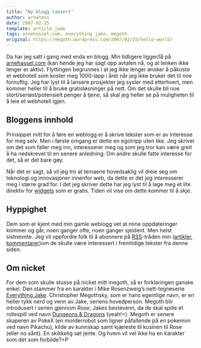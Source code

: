```yaml
---
title: "Ny blogg lansert"
author: arnehass
date: 2007-02-25
template: article.jade
tags: arnehassel.com, everything jake, megoth
original: https://megoth.wordpress.com/2007/02/25/hello-world/
---
```


<p>Da har jeg satt i gang med enda en blogg. Min tidligere ligger/lå på <a href="http://arnehassel.com/">arnehassel.com</a> (kan hende jeg har sagt opp avtalen nå, og at lenken ikke lenger er aktiv). Flyttingen begrunnes i at jeg ikke lenger ønsker å påkoste et webhotell som koster meg 1000-lapp i året når jeg ikke bruker det til noe fornuftig. Jeg har lyst til å lansere prosjekter jeg sysler med etterhvert, men kommer heller til å bruke gratisløsninger på nett. Om det skulle bli noe stort/seriøst/potensielt penger å tjene, så skal jeg heller se på muligheten til å leie et webhotell igjen.</p>
<span class="more"></span>
<h2>Bloggens innhold</h2>
<p>Prinsippet mitt for å føre en weblogg er å skrive tekster som er av interesse for meg selv. Men i første omgang er dette en egotripp uten like. Jeg skriver om det som faller meg inn, interesserer meg og som jeg tror kan være greit å ha nedskrevet til en senere anledning. Om andre skulle fatte interesse for det, så er det bare gøy.</p>
<p>Når det er sagt, så vil jeg tro at temaene hovedsaklig vil dreie seg om teknologi og innovasjoner innenfor web, da dette er det jeg interesserer meg i større grad for. I det jeg skriver dette har jeg lyst til å lage meg et lite direktiv for <a title="Wikipedia om widgets" href="http://en.wikipedia.org/wiki/Widgets">widgets</a> som er gratis. Tiden vil vise om dette kommer til å skje.</p>
<h2>Hyppighet</h2>
<p>Dem som er kjent med min gamle weblogg vet at mine oppdateringer kommer og går, noen ganger ofte, noen ganger sjeldent. Men helst sistnevnte. Jeg vil oppfordre folk til å abonnere på <a title="Wikipedia om RSS" href="http://en.wikipedia.org/wiki/RSS">RSS</a>-tråden min (<a href="http://megoth.wordpress.com/feed/">artikler</a>, <a href="http://megoth.wordpress.com/comments/feed/">kommentarer</a>)om de skulle være interessert i fremtidige tekster fra denne siden.</p>
<h2>Om nicket</h2>
<p>For dem som skulle stusse på nicket mitt megoth, så er forklaringen ganske enkel. Den stammer fra en karakter i Mike Rosenzweig’s nett-tegneserie <a title="Everything Jake" href="http://everythingjake.com/">Everything Jake</a>. Christopher Megothsky, som er hans egentlige navn, er en heller tykk nerd og venn av Jake, seriens hovedperson. Megoth blir introdusert i serien gjennom Rose, Jakes bestevenn, da de skal spille et rollespill ved navn <a title="Dungeons and Dragons Roleplayinggame official site" href="http://www.wizards.com/dnd">Dungeons &amp; Dragons</a> (yeah!=). Megoth er senere skaperen av PokeX (en morderrobot som ligner påfallende på en pokemon ved navn Pikachu), kilde av kunnskap samt kjæreste til kusinen til Rose (eller no sånt). En skikkelig søt jente. Og hvem vil vel ikke ha en karakter som det som forbilde?=P</p>
